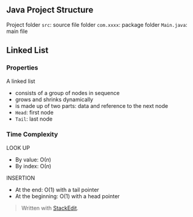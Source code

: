 
## Java Project Structure

Project folder
`src`: source file folder
`com.xxxx`: package folder
`Main.java`: main file


## Linked List

### Properties

A linked list

- consists of a group of nodes in sequence
 - grows and shrinks dynamically
 - is made up of two parts: data and reference to the next node
 - `Head`: first node
 - `Tail`: last node
 
 ### Time Complexity

LOOK UP

- By value: $\text{O}(n)$
- By index: $\text{O}(n)$

INSERTION

- At the end: $\text{O}(1)$ with a tail pointer
- At the beginning: $\text{O}(1)$ with a head pointer






> Written with [StackEdit](https://stackedit.io/).
<!--stackedit_data:
eyJoaXN0b3J5IjpbNzQxNjg5NjY2LC0yMDQ5OTc4Mjg3XX0=
-->